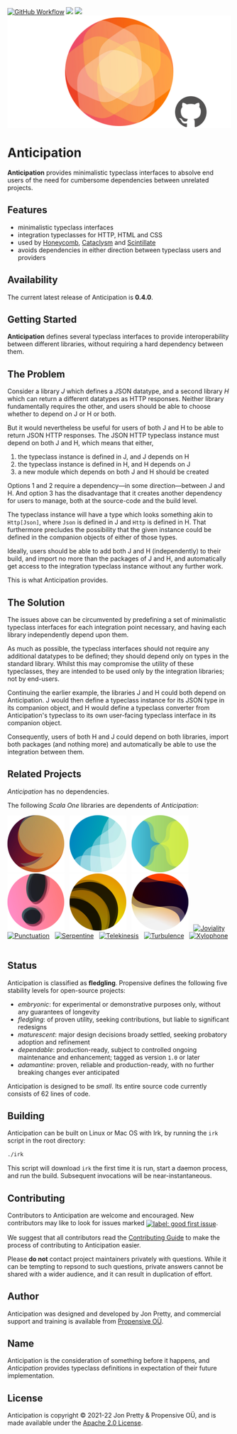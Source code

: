 [<img alt="GitHub Workflow" src="https://img.shields.io/github/workflow/status/propensive/anticipation/Build/main?style=for-the-badge" height="24">](https://github.com/propensive/anticipation/actions)
[<img src="https://img.shields.io/maven-central/v/com.propensive/anticipation-core?color=2465cd&style=for-the-badge" height="24">](https://search.maven.org/artifact/com.propensive/anticipation-core)
[<img src="https://img.shields.io/discord/633198088311537684?color=8899f7&label=DISCORD&style=for-the-badge" height="24">](https://discord.gg/7b6mpF6Qcf)
<img src="/doc/images/github.png" valign="middle">

# Anticipation

__Anticipation__ provides minimalistic typeclass interfaces to absolve end users
of the need for cumbersome dependencies between unrelated projects.

## Features

- minimalistic typeclass interfaces
- integration typeclasses for HTTP, HTML and CSS
- used by [Honeycomb](https://github.com/propensive/honeycomb/), [Cataclysm](https://github.com/propensive/cataclysm/) and [Scintillate](https://github.com/propensive/scintillate/)
- avoids dependencies in either direction between typeclass users and providers


## Availability

The current latest release of Anticipation is __0.4.0__.

## Getting Started

__Anticipation__ defines several typeclass interfaces to provide interoperability
between different libraries, without requiring a hard dependency between them.

## The Problem

Consider a library _J_ which defines a JSON datatype, and a second library _H_
which can return a different datatypes as HTTP responses. Neither library
fundamentally requires the other, and users should be able to choose whether to
depend on J or H or both.

But it would nevertheless be useful for users of both J and H to be able to
return JSON HTTP responses. The JSON HTTP typeclass instance must depend on
both J and H, which means that either,
1. the typeclass instance is defined in J, and J depends on H
2. the typeclass instance is defined in H, and H depends on J
3. a new module which depends on both J and H should be created

Options 1 and 2 require a dependency—in some direction—between J and H. And
option 3 has the disadvantage that it creates another dependency for users to
manage, both at the source-code and the build level.

The typeclass instance will have a type which looks something akin to
`Http[Json]`, where `Json` is defined in J and `Http` is defined in H. That
furthermore precludes the possibility that the given instance could be defined
in the companion objects of either of those types.

Ideally, users should be able to add both J and H (independently) to their
build, and import no more than the packages of J and H, and automatically get
access to the integration typeclass instance without any further work.

This is what Anticipation provides.

## The Solution

The issues above can be circumvented by predefining a set of minimalistic
typeclass interfaces for each integration point necessary, and having each
library independently depend upon them.

As much as possible, the typeclass interfaces should not require any additional
datatypes to be defined; they should depend only on types in the standard
library. Whilst this may compromise the utility of these typeclasses, they are
intended to be used only by the integration libraries; not by end-users.

Continuing the earlier example, the libraries J and H could both depend on
Anticipation. J would then define a typeclass instance for its JSON type in its
companion object, and H would define a typeclass converter from Anticipation's
typeclass to its own user-facing typeclass interface in its companion object.

Consequently, users of both H and J could depend on both libraries, import both
packages (and nothing more) and automatically be able to use the integration
between them.


## Related Projects

_Anticipation_ has no dependencies.

The following _Scala One_ libraries are dependents of _Anticipation_:

[![Caesura](https://github.com/propensive/caesura/raw/main/doc/images/128x128.png)](https://github.com/propensive/caesura/) &nbsp; [![Cataclysm](https://github.com/propensive/cataclysm/raw/main/doc/images/128x128.png)](https://github.com/propensive/cataclysm/) &nbsp; [![Euphemism](https://github.com/propensive/euphemism/raw/main/doc/images/128x128.png)](https://github.com/propensive/euphemism/) &nbsp; [![Gesticulate](https://github.com/propensive/gesticulate/raw/main/doc/images/128x128.png)](https://github.com/propensive/gesticulate/) &nbsp; [![Honeycomb](https://github.com/propensive/honeycomb/raw/main/doc/images/128x128.png)](https://github.com/propensive/honeycomb/) &nbsp; [![Imperial](https://github.com/propensive/imperial/raw/main/doc/images/128x128.png)](https://github.com/propensive/imperial/) &nbsp; [![Joviality](https://github.com/propensive/joviality/raw/main/doc/images/128x128.png)](https://github.com/propensive/joviality/) &nbsp; [![Punctuation](https://github.com/propensive/punctuation/raw/main/doc/images/128x128.png)](https://github.com/propensive/punctuation/) &nbsp; [![Serpentine](https://github.com/propensive/serpentine/raw/main/doc/images/128x128.png)](https://github.com/propensive/serpentine/) &nbsp; [![Telekinesis](https://github.com/propensive/telekinesis/raw/main/doc/images/128x128.png)](https://github.com/propensive/telekinesis/) &nbsp; [![Turbulence](https://github.com/propensive/turbulence/raw/main/doc/images/128x128.png)](https://github.com/propensive/turbulence/) &nbsp; [![Xylophone](https://github.com/propensive/xylophone/raw/main/doc/images/128x128.png)](https://github.com/propensive/xylophone/) &nbsp;

## Status

Anticipation is classified as __fledgling__. Propensive defines the following five stability levels for open-source projects:

- _embryonic_: for experimental or demonstrative purposes only, without any guarantees of longevity
- _fledgling_: of proven utility, seeking contributions, but liable to significant redesigns
- _maturescent_: major design decisions broady settled, seeking probatory adoption and refinement
- _dependable_: production-ready, subject to controlled ongoing maintenance and enhancement; tagged as version `1.0` or later
- _adamantine_: proven, reliable and production-ready, with no further breaking changes ever anticipated

Anticipation is designed to be _small_. Its entire source code currently consists of 62 lines of code.

## Building

Anticipation can be built on Linux or Mac OS with Irk, by running the `irk` script in the root directory:
```sh
./irk
```

This script will download `irk` the first time it is run, start a daemon process, and run the build. Subsequent
invocations will be near-instantaneous.

## Contributing

Contributors to Anticipation are welcome and encouraged. New contributors may like to look for issues marked
<a href="https://github.com/propensive/anticipation/labels/good%20first%20issue"><img alt="label: good first issue"
src="https://img.shields.io/badge/-good%20first%20issue-67b6d0.svg" valign="middle"></a>.

We suggest that all contributors read the [Contributing Guide](/contributing.md) to make the process of
contributing to Anticipation easier.

Please __do not__ contact project maintainers privately with questions. While it can be tempting to repsond to
such questions, private answers cannot be shared with a wider audience, and it can result in duplication of
effort.

## Author

Anticipation was designed and developed by Jon Pretty, and commercial support and training is available from
[Propensive O&Uuml;](https://propensive.com/).



## Name

Anticipation is the consideration of something before it happens, and _Anticipation_ provides typeclass definitions in expectation of
their future implementation.

## License

Anticipation is copyright &copy; 2021-22 Jon Pretty & Propensive O&Uuml;, and is made available under the
[Apache 2.0 License](/license.md).
